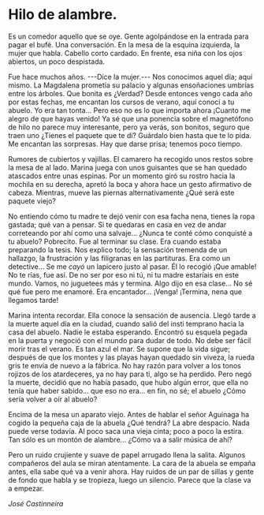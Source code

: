 # Hilo de alambre.

Es un comedor aquello que se oye. Gente agolpándose en la entrada para pagar el bufé. Una conversación. En la mesa de la esquina izquierda, la mujer que habla. Cabello corto cardado. En frente, esa niña con los ojos abiertos, un poco despistada.

Fue hace muchos años. ---Dice la mujer.--- Nos conocimos aquel día; aquí mismo. La Magdalena prometía su palacio y algunas ensoñaciones umbrías entre los árboles. Que bonita es ¿Verdad? Desde entonces vengo cada año por estas fechas, me encantan los cursos de verano, aquí conocí a tu abuelo. Yo era tan tonta... Pero eso no es lo que importa ahora ¡Cuanto me alegro de que hayas venido! Ya sé que una ponencia sobre el magnetófono de hilo no parece muy interesante, pero ya verás, son bonitos, seguro que traen uno ¿Tienes el paquete que te di? Guárdalo bien hasta que te lo pida. Me encantan las sorpresas. Hay que darse prisa; tenemos poco tiempo.

Rumores de cubiertos y vajillas. El camarero ha recogido unos restos sobre la mesa de al lado. Marina juega con unos guisantes que se han quedado atascados entre unas espinas. Por un momento giró su rostro hacia la mochila en su derecha, apretó la boca y ahora hace un gesto afirmativo de cabeza. Mientras, mueve las piernas alternativamente ¿Qué será este paquete viejo?

No entiendo cómo tu madre te dejó venir con esa facha nena, tienes la ropa gastada; qué van a pensar. Si te quedaras en casa en vez de andar correteando por ahí como una salvaje... ¿Nunca te conté cómo conquisté a tu abuelo? Pobrecito. Fue al terminar su clase. Era cuando estaba preparando la tesis. Nos explico todo; la sensación tremenda de un hallazgo, la frustración y las filigranas en las partituras. Era como un detective... Se me *cayó* un lapicero justo al pasar. Él lo recogió ¡Que amable! No te rías, fue así. De no ser por eso ni tú, ni tu madre estaríais en este mundo. Vamos, no juguetees más y termina. Algo dijo en esa clase... No sé qué fue pero me enamoré. Era encantador... ¡Venga! ¡Termina, nena que llegamos tarde!

Marina intenta recordar. Ella conoce la sensación de ausencia. Llegó tarde a la muerte aquel día en la ciudad, cuando salió del insti temprano hacia la casa del abuelo. Nadie le estaba esperando. Encontró su esquela pegada en la puerta y negoció con el mundo para dudar de todo. No debe ser fácil morir tras el verano. Es tan azul el mar. Se supone que la vida sigue; después de que los montes y las playas hayan quedado sin viveza, la rueda gris te envía de nuevo a la fábrica. No hay razón para volver a los tonos rojizos de los atardeceres, ya no hay para ti, algo se ha perdido. Pero negó la muerte, decidió que no había pasado, que hubo algún error, que ella no tenía que haber sabido... que eso no era... en fin, no sé; el abuelo ¿Cómo serı́a volver a oír al abuelo?

Encima de la mesa un aparato viejo. Antes de hablar el señor Aguinaga ha cogido la pequeña caja de la abuela ¿Qué tendrá? La abre despacio. Nada puede verse todavía. Al poco saca una vieja cinta; poco a poco la estira. Tan sólo es un montón de alambre... ¿Cómo va a salir música de ahí? 

Pero un ruido crujiente y suave de papel arrugado llena la salita. Algunos compañeros del aula se miran atentamente. La cara de la abuela se empaña antes, ella sabe qué va a venir ahora. Hay ruidos de un par de sillas y gente de fondo que habla y se tropieza, luego un silencio. Parece que la clase va a empezar.

*José Castinneira*
